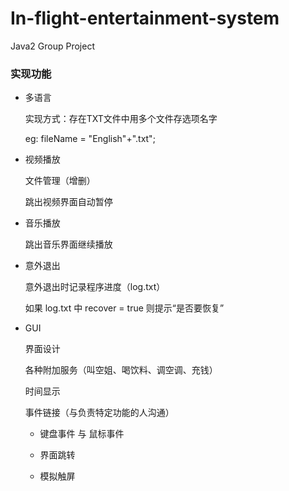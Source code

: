 # In-flight-entertainment-system
Java2 Group Project

### 实现功能

  - 多语言

    实现方式：存在TXT文件中用多个文件存选项名字

    eg: fileName = "English"+".txt";

  - 视频播放

    文件管理（增删）

    跳出视频界面自动暂停

  - 音乐播放

    跳出音乐界面继续播放

  - 意外退出

    意外退出时记录程序进度（log.txt）

    如果 log.txt 中 recover = true 则提示“是否要恢复”

  - GUI

    界面设计

    各种附加服务（叫空姐、喝饮料、调空调、充钱）

    时间显示

    事件链接（与负责特定功能的人沟通）

      - 键盘事件 与 鼠标事件

      - 界面跳转

      - 模拟触屏

